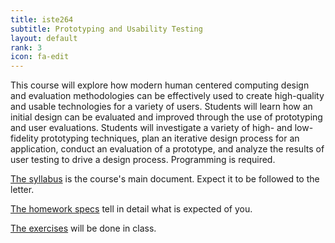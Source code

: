 ```yaml
---
title: iste264
subtitle: Prototyping and Usability Testing
layout: default
rank: 3
icon: fa-edit
---
```


This course will explore how modern human centered computing design and evaluation methodologies can be effectively used to create high-quality and usable technologies for a variety of users. Students will learn how an initial design can be evaluated and improved through the use of prototyping and user evaluations. Students will investigate a variety of high- and low-fidelity prototyping techniques, plan an iterative design process for an application, conduct an evaluation of a prototype, and analyze the results of user testing to drive a design process. Programming is required.

[The syllabus](/prototyping+usability/syllabus.pdf) is the course's main document. Expect it to be followed to the letter.

[The homework specs](/prototyping+usability/hwSpecs.pdf) tell in detail what is expected of you.

[The exercises](/prototyping+usability/exercises) will be done in class.
